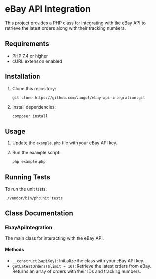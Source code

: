 # eBay API Integration

This project provides a PHP class for integrating with the eBay API to retrieve the latest orders along with their tracking numbers. 

## Requirements

- PHP 7.4 or higher
- cURL extension enabled

## Installation

1. Clone this repository:
   ```
   git clone https://github.com/zaugol/ebay-api-integration.git
   ```

2. Install dependencies:
   ```
   composer install
   ```

## Usage

1. Update the `example.php` file with your eBay API key.

2. Run the example script:
   ```
   php example.php
   ```

## Running Tests

To run the unit tests:

```
./vendor/bin/phpunit tests
```

## Class Documentation

### EbayApiIntegration

The main class for interacting with the eBay API.

#### Methods

- `__construct($apiKey)`: Initialize the class with your eBay API key.
- `getLatestOrders($limit = 10)`: Retrieve the latest orders from eBay. Returns an array of orders with their IDs and tracking numbers.